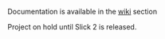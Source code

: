Documentation is available in the [wiki](https://github.com/ebiznext/slick-macros/wiki) section

Project on hold until Slick 2 is released.
